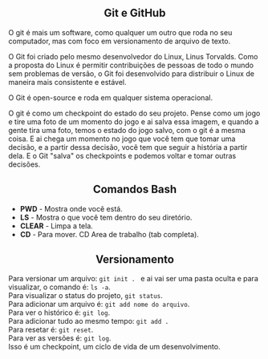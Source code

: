 ##  <center> Git e GitHub </center>

O git é mais um software, como qualquer um outro que roda no seu computador, mas com foco em versionamento de arquivo de texto. <br>

O Git foi criado pelo mesmo desenvolvedor do Linux, Linus Torvalds. Como a proposta do Linux é permitir contribuições de pessoas de todo o mundo sem problemas de versão, o Git foi desenvolvido para distribuir o Linux de maneira mais consistente e estável. <br>

O Git é open-source e roda em qualquer sistema operacional. <br>

O git é como um checkpoint do estado do seu projeto. Pense como um jogo e tire uma foto de um momento do jogo e ai salva essa imagem, e quando a gente tira uma foto, temos o estado do jogo salvo, com o git é a mesma coisa. E ai chega um momento no jogo que você tem que tomar uma decisão, e a partir dessa decisão, você tem que seguir a história a partir dela. E o Git "salva" os checkpoints e podemos voltar e tomar outras decisões. <br>

## <center> Comandos Bash </center>

- **PWD** - Mostra onde você está.
- **LS** - Mostra o que você tem dentro do seu diretório.
- **CLEAR** - Limpa a tela.
- **CD** - Para mover. CD Area de trabalho (tab completa).

## <center> Versionamento </center>

Para versionar um arquivo: ```git init . ``` e ai vai ser uma pasta oculta e para visualizar, o comando é: ```ls -a```. <br>
Para visualizar o status do projeto, ```git status```. <br>
Para adicionar um arquivo é: ```git add nome do arquivo```. <br>
Para ver o histórico é: ```git log```. <br>
Para adicionar tudo ao mesmo tempo: ```git add .``` <br>
Para resetar é: ```git reset```. <br>
Para ver as versões é: ```git log```. <br>
Isso é um checkpoint, um ciclo de vida de um desenvolvimento. 